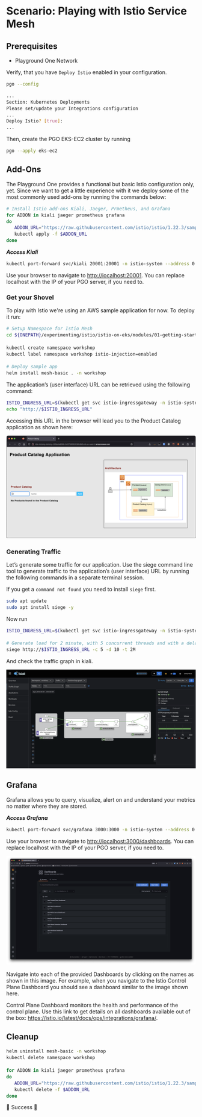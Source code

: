 # Scenario: Playing with Istio Service Mesh

## Prerequisites

- Playground One Network

Verify, that you have `Deploy Istio` enabled in your configuration.

```sh
pgo --config
```

```sh
...
Section: Kubernetes Deployments
Please set/update your Integrations configuration
...
Deploy Istio? [true]:
...
```

Then, create the PGO EKS-EC2 cluster by running

```sh
pgo --apply eks-ec2
```

## Add-Ons

The Playground One provides a functional but basic Istio configuration only, yet. Since we want to get a little experience with it we deploy some of the most commonly used add-ons by running the commands below:

```sh
# Install Istio add-ons Kiali, Jaeger, Prmetheus, and Grafana
for ADDON in kiali jaeger prometheus grafana 
do 
   ADDON_URL="https://raw.githubusercontent.com/istio/istio/1.22.3/samples/addons/$ADDON.yaml" 
   kubectl apply -f $ADDON_URL
done
```

***Access Kiali***

```sh
kubectl port-forward svc/kiali 20001:20001 -n istio-system --address 0.0.0.0 &
```

Use your browser to navigate to <http://localhost:20001>. You can replace localhost with the IP of your PGO server, if you need to.

### Get your Shovel

To play with Istio we're using an AWS sample application for now. To deploy it run:

```sh
# Setup Namespace for Istio Mesh
cd ${ONEPATH}/experimenting/istio/istio-on-eks/modules/01-getting-started

kubectl create namespace workshop
kubectl label namespace workshop istio-injection=enabled

# Deploy sample app
helm install mesh-basic . -n workshop
```

The application’s (user interface) URL can be retrieved using the following command:

```sh
ISTIO_INGRESS_URL=$(kubectl get svc istio-ingressgateway -n istio-system -o jsonpath='{.status.loadBalancer.ingress[*].hostname}')
echo "http://$ISTIO_INGRESS_URL"
```

Accessing this URL in the browser will lead you to the Product Catalog application as shown here:

![alt text](images/istio-app-01.png "APP")

### Generating Traffic

Let’s generate some traffic for our application. Use the siege command line tool to generate traffic to the application’s (user interface) URL by running the following commands in a separate terminal session.

If you get a `command not found` you need to install `siege` first.

```sh
sudo apt update
sudo apt install siege -y
```

Now run

```sh
ISTIO_INGRESS_URL=$(kubectl get svc istio-ingressgateway -n istio-system -o jsonpath='{.status.loadBalancer.ingress[*].hostname}')

# Generate load for 2 minute, with 5 concurrent threads and with a delay of 10s between successive requests
siege http://$ISTIO_INGRESS_URL -c 5 -d 10 -t 2M
```

And check the traffic graph in kiali.

![alt text](images/istio-app-02.png "APP")

## Grafana

Grafana allows you to query, visualize, alert on and understand your metrics no matter where they are stored.

***Access Grafana***

```sh
kubectl port-forward svc/grafana 3000:3000 -n istio-system --address 0.0.0.0 &
```

Use your browser to navigate to <http://localhost:3000/dashboards>. You can replace localhost with the IP of your PGO server, if you need to.

![alt text](images/istio-grafana-01.png "APP")

Navigate into each of the provided Dashboards by clicking on the names as shown in this image. For example, when you navigate to the Istio Control Plane Dashboard you should see a dashboard similar to the image shown here.

Control Plane Dashboard monitors the health and performance of the control plane. Use this link to get details on all dashboards available out of the box: <https://istio.io/latest/docs/ops/integrations/grafana/>.

## Cleanup

```sh
helm uninstall mesh-basic -n workshop
kubectl delete namespace workshop

for ADDON in kiali jaeger prometheus grafana 
do 
   ADDON_URL="https://raw.githubusercontent.com/istio/istio/1.22.3/samples/addons/$ADDON.yaml" 
   kubectl delete -f $ADDON_URL
done
```

🎉 Success 🎉
